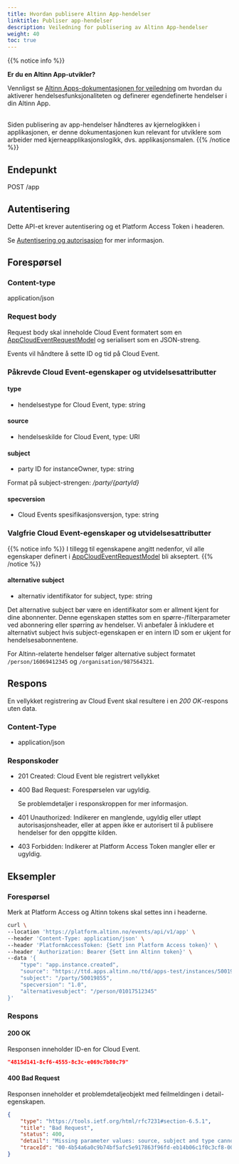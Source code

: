 ```yaml
---
title: Hvordan publisere Altinn App-hendelser
linktitle: Publiser app-hendelser
description: Veiledning for publisering av Altinn App-hendelser
weight: 40
toc: true
---
```


{{% notice info %}}

**Er du en Altinn App-utvikler?**

Vennligst se [Altinn Apps-dokumentasjonen for veiledning](../../../../altinn-studio/reference/configuration/events/) 
om hvordan du aktiverer hendelsesfunksjonaliteten og definerer egendefinerte hendelser i din Altinn App.</br></br>

Siden publisering av app-hendelser håndteres av kjernelogikken i applikasjonen, er denne dokumentasjonen 
kun relevant for utviklere som arbeider med kjerneapplikasjonslogikk, dvs. applikasjonsmalen.
{{% /notice %}}


## Endepunkt

POST /app

## Autentisering
Dette API-et krever autentisering og et Platform Access Token i headeren.

Se [Autentisering og autorisasjon](../../../api/#authentication--authorization) for mer informasjon.


## Forespørsel

### Content-type

application/json


### Request body
Request body skal inneholde Cloud Event formatert som en
[AppCloudEventRequestModel](https://github.com/Altinn/altinn-events/blob/main/src/Events/Models/AppCloudEventRequestModel.cs)
og serialisert som en JSON-streng.

Events vil håndtere å sette ID og tid på Cloud Event.

### Påkrevde Cloud Event-egenskaper og utvidelsesattributter

#### type
- hendelsestype for Cloud Event, type: string

#### source
- hendelseskilde for Cloud Event, type: URI

#### subject
- party ID for instanceOwner, type: string


Format på subject-strengen: _/party/{partyId}_

#### specversion
- Cloud Events spesifikasjonsversjon, type: string

### Valgfrie Cloud Event-egenskaper og utvidelsesattributter
{{% notice info %}}
I tillegg til egenskapene angitt nedenfor, vil alle egenskaper definert i
[AppCloudEventRequestModel](https://github.com/Altinn/altinn-events/blob/main/src/Events/Models/AppCloudEventRequestModel.cs)
bli akseptert.
{{% /notice %}}

#### alternative subject
- alternativ identifikator for subject, type: string

Det alternative subject bør være en identifikator som er allment kjent for dine abonnenter.
Denne egenskapen støttes som en spørre-/filterparameter ved abonnering eller spørring av hendelser.
Vi anbefaler å inkludere et alternativt subject hvis subject-egenskapen er en intern ID
som er ukjent for hendelsesabonnentene.

For Altinn-relaterte hendelser følger alternative subject formatet `/person/16069412345`
og `/organisation/987564321`.


## Respons
En vellykket registrering av Cloud Event skal resultere i en _200 OK_-respons uten data.

### Content-Type
- application/json

### Responskoder
- 201 Created: Cloud Event ble registrert vellykket
- 400 Bad Request: Forespørselen var ugyldig.

  Se problemdetaljer i responskroppen for mer informasjon.
- 401 Unauthorized: Indikerer en manglende, ugyldig eller utløpt autorisasjonsheader, eller at appen ikke er autorisert til å publisere hendelser for den oppgitte kilden.
- 403 Forbidden: Indikerer at Platform Access Token mangler eller er ugyldig.

## Eksempler

### Forespørsel

Merk at Platform Access og Altinn tokens skal settes inn i headerne.

```bash
curl \
--location 'https://platform.altinn.no/events/api/v1/app' \
--header 'Content-Type: application/json' \
--header 'PlatformAccessToken: {Sett inn Platform Access token}' \
--header 'Authorization: Bearer {Sett inn Altinn token}' \
--data '{
	"type": "app.instance.created",
	"source": "https://ttd.apps.altinn.no/ttd/apps-test/instances/50019855/428a4575-2c04-4400-89a3-1aaadd2579cd",
	"subject": "/party/50019855",
	"specversion": "1.0",
	"alternativesubject": "/person/01017512345"
}'
```

### Respons

#### 200 OK
Responsen inneholder ID-en for Cloud Event.

```json
"4815d141-8cf6-4555-8c3c-e069c7b80c79"
```

#### 400 Bad Request
Responsen inneholder et problemdetaljeobjekt med feilmeldingen i detail-egenskapen.

```json
{
	"type": "https://tools.ietf.org/html/rfc7231#section-6.5.1",
	"title": "Bad Request",
	"status": 400,
	"detail": "Missing parameter values: source, subject and type cannot be null",
	"traceId": "00-4b54a6a0c9b74bf5afc5e917863f96fd-eb14b06c1f0c3cf8-00"
}
```
